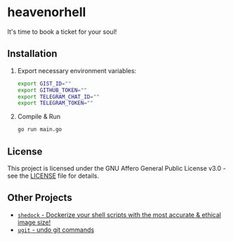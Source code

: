 # heavenorhell

It's time to book a ticket for your soul!

## Installation

1. Export necessary environment variables:
    ```bash
   export GIST_ID=""
   export GITHUB_TOKEN=""
   export TELEGRAM_CHAT_ID=""
   export TELEGRAM_TOKEN=""
    ```
2. Compile & Run
   ```bash
   go run main.go
   ```

## License

This project is licensed under the GNU Affero General Public License v3.0 - see the [LICENSE](LICENSE) file for details.

## Other Projects

- [`shedock` - Dockerize your shell scripts with the most accurate & ethical image size!](https://github.com/shedock/shedock)
- [`ugit` - undo git commands](https://github.com/Bhupesh-V/ugit)
